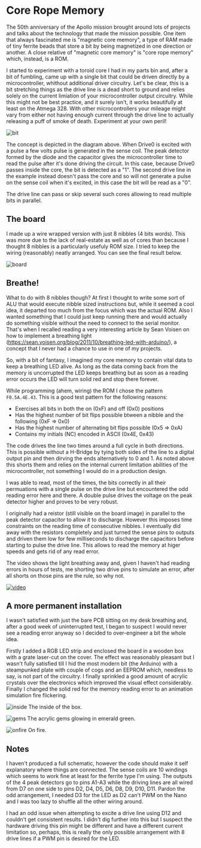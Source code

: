 # Core Rope Memory

The 50th anniversary of the Apollo mission brought around lots of projects and talks about the technology that made the mission possible. One item that always fascinated me is "magnetic core memory", a type of RAM made of tiny ferrite beads that store a bit by being magnetized in one direction or another. A close relative of "magnetic core memory" is "core rope memory" which, instead, is a ROM.

I started to experiment with a toroid core I had in my parts bin and, after a bit of fumbling, came up with a single bit that could be driven directly by a microcontroller, whithout additional driver circuitry. Let's be clear, this is a bit stretching things as the drive line is a dead short to ground and relies solely on the current limiation of your microcontroller output circuitry. While this might not be best practice, and it surely isn't, it works beautifully at least on the Atmega 328. With other microcontrollers your mileage might vary from either not having enough current through the drive line to actually releasing a puff of smoke of death. Experiment at your own peril!

![bit](docs/bit.png)

The concept is depicted in the diagram above. When Drive0 is excited with a pulse a few volts pulse is generated in the sense coil. The peak detector formed by the diode and the capacitor gives the microcontroller time to read the pulse after it's done driving the circuit. In this case, because Drive0 passes inside the core, the bit is detected as a "1". The second drive line in the example instead doesn't pass the core and so will not generate a pulse on the sense coil when it's excited, in this case the bit will be read as a "0".

The drive line can pass or skip several such cores allowing to read multiple bits in parallel. 

## The board ##

I made up a wire wrapped version with just 8 nibbles (4 bits words). This was more due to the lack of real-estate as well as of cores than because I thought 8 nibbles is a particularly usefuly ROM size. I tried to keep the wiring (reasonably) neatly arranged. You can see the final result below.

![board](docs/board.png)

## Breathe! ##

What to do with 8 nibbles though? At first I thought to write some sort of ALU that would execute nibble sized instructions but, while it seemed a cool idea, it departed too much from the focus which was the actual ROM. Also I wanted something that I could just keep running there and would actually do something visible without the need to connect to the serial monitor. That's when I recalled reading a very interesting article by Sean Voisen on how to implement a breathing light (https://sean.voisen.org/blog/2011/10/breathing-led-with-arduino/), a concept that I never had a chance to use in one of my projects.

So, with a bit of fantasy, I imagined my core memory to contain vital data to keep a breathing LED alive. As long as the data coming back from the memory is uncorrupted the LED keeps breathing but as soon as a reading error occurs the LED will turn solid red and stop there forever.

While programming (ahem, wiring) the ROM I chose the pattern ```F0.5A.4E.43```. This is a good test pattern for the following reasons:

* Exercises all bits in both the on (0xF) and off (0x0) positions
* Has the highest number of bit flips possible btween a nibble and the following (0xF => 0x0)
* Has the highest number of alternating bit flips possible (0x5 => 0xA)
* Contains my initials (NC) encoded in ASCII (0x4E, 0x43)

The code drives the line two times around a full cycle in both directions. This is possible without a H-Bridge by tying both sides of the line to a digital output pin and then dirving the ends alternatively to 0 and 1. As noted above this shorts them and relies on the internal current limitation abilities of the microcontroller, not something I would do in a production design. 

I was able to read, most of the times, the bits correctly in all their permuations with a single pulse on the drive line but encountered the odd reading error here and there. A double pulse drives the voltage on the peak detector higher and proves to be very robust.

I originally had a reistor (still visible on the board image) in parallel to the peak detector capacitor to allow it to discharge. However this imposes time constraints on the reading time of consecutive nibbles. I eventually did away with the resistors completely and just turned the sense pins to outputs and driven them low for few milliseconds to discharge the capacitors before starting to pulse the drive line. This allows to read the memory at higer speeds and gets rid of any read error.

The video shows the light breathing away and, given I haven't had reading errors in hours of tests, me shorting two drive pins to simulate an error, after all shorts on those pins are the rule, so why not. 

[![video](docs/video.png)](https://www.youtube.com/watch?v=8H_4KBkwSY4)

## A more permanent installation ##

I wasn't satisfied with just the bare PCB sitting on my desk breathing and, after a good week of uninterrupted test, I began to suspect I would never see a reading error anyway so I decided to over-engineer a bit the whole idea.

Firstly I added a RGB LED strip and enclosed the board in a wooden box with a grate laser-cut on the cover. The effect was reasonably pleasant but I wasn't fully satisfied till I hid the most modern bit (the Arduino) with a steampunked plate with couple of cogs and an EEPROM which, needless to say, is not part of the circuitry. I finally sprinkled a good amount of acrylic crystals over the electronics which improved the visual effect considerably. Finally I changed the solid red for the memory reading error to an animation simulation fire flickering.

![inside](docs/inside.png)
The inside of the box.

![gems](docs/gems.png)
The acrylic gems glowing in emerald green.

![onfire](docs/onfire.png)
On fire.

## Notes ##

I haven't produced a full schematic, however the code should make it self explanatory where things are connected. The sense coils are 10 windings which seems to work fine at least for the ferrite type I'm using. The outputs of the 4 peak detectors go to pins A1-A3 while the driving lines are all wired from D7 on one side to pins D2, D4, D5, D6, D8, D9, D10, D11. Pardon the odd arrangement, I needed D3 for the LED as D2 can't PWM on the Nano and I was too lazy to shuffle all the other wiring around.

I had an odd issue when attempting to excite a drive line using D12 and couldn't get consistent results. I didn't dig further into this but I suspect the hardware driving this pin might be different and have a different current limitation so, perhaps, this is really the only possible arrangement with 8 drive lines if a PWM pin is desired for the LED.
